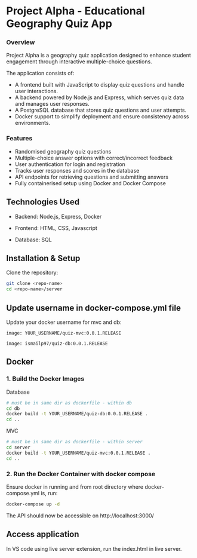 # Project Alpha - Educational Geography Quiz App

### Overview

Project Alpha is a geography quiz application designed to enhance student engagement through interactive multiple-choice questions. 

The application consists of:

- 	A frontend built with JavaScript to display quiz questions and handle user interactions.
-	A backend powered by Node.js and Express, which serves quiz data and manages user responses.
- 	A PostgreSQL database that stores quiz questions and user attempts.
- 	Docker support to simplify deployment and ensure consistency across environments.

### Features
* 	Randomised geography quiz questions
* 	Multiple-choice answer options with correct/incorrect feedback
* 	User authentication for login and registration
* 	Tracks user responses and scores in the database
* 	API endpoints for retrieving questions and submitting answers
* 	Fully containerised setup using Docker and Docker Compose


## Technologies Used

- Backend: Node.js, Express, Docker

- Frontend: HTML, CSS, Javascript

- Database: SQL

## Installation & Setup

Clone the repository:

```bash
git clone <repo-name>
cd <repo-name>/server
```


## Update username in docker-compose.yml file
Update your docker username for mvc and db:
```
image: YOUR_USERNAME/quiz-mvc:0.0.1.RELEASE

image: ismailp97/quiz-db:0.0.1.RELEASE
```

## Docker

### 1. Build the Docker Images

Database
```bash
# must be in same dir as dockerfile - within db
cd db
docker build -t YOUR_USERNAME/quiz-db:0.0.1.RELEASE .
cd ..
```

MVC
```bash
# must be in same dir as dockerfile - within server
cd server
docker build -t YOUR_USERNAME/quiz-mvc:0.0.1.RELEASE .
cd ..
```

### 2. Run the Docker Container with docker compose

Ensure docker in running and from root directory where docker-compose.yml is, run:
```bash
docker-compose up -d
```

The API should now be accessible on http://localhost:3000/

## Access application
In VS code using live server extension, run the index.html in live server.
